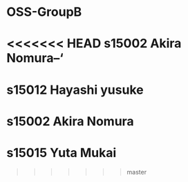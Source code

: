 # OSS-GroupB
<<<<<<< HEAD
s15002 Akira Nomura–‘
=======

# s15012 Hayashi yusuke
# s15002 Akira Nomura
# s15015 Yuta Mukai

>>>>>>> master
